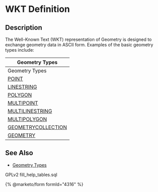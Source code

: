 # WKT Definition

## Description

The Well-Known Text (WKT) representation of Geometry is designed to exchange geometry data in ASCII form. Examples of the basic geometry types include:

| Geometry Types                                                                                                  |
| --------------------------------------------------------------------------------------------------------------- |
| Geometry Types                                                                                                  |
| [POINT](../../../sql-statements/geometry-constructors/geometry-constructors/point.md)                           |
| [LINESTRING](../../../sql-statements/geometry-constructors/geometry-constructors/linestring.md)                 |
| [POLYGON](../../../sql-statements/geometry-constructors/geometry-constructors/polygon.md)                       |
| [MULTIPOINT](../../../sql-statements/geometry-constructors/geometry-constructors/multipoint.md)                 |
| [MULTILINESTRING](../../../sql-statements/geometry-constructors/geometry-constructors/multilinestring.md)       |
| [MULTIPOLYGON](../../../sql-statements/geometry-constructors/geometry-constructors/multipolygon.md)             |
| [GEOMETRYCOLLECTION](../../../sql-statements/geometry-constructors/geometry-constructors/geometrycollection.md) |
| [GEOMETRY](../geometry-types.md)                                                                                |

## See Also

* [Geometry Types](../geometry-types.md)

GPLv2 fill\_help\_tables.sql

{% @marketo/form formId="4316" %}
